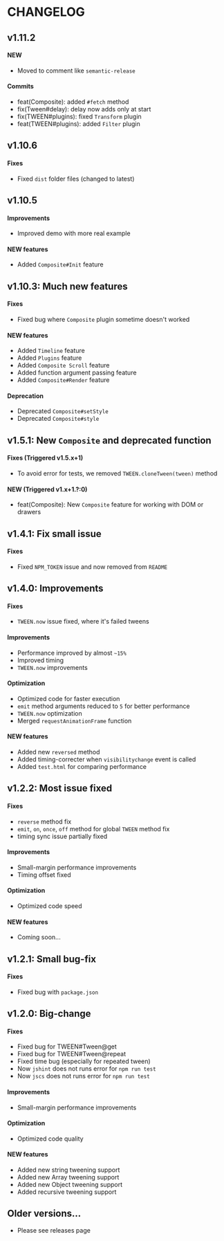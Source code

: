 # CHANGELOG

## v1.11.2

#### NEW
- Moved to comment like `semantic-release`

#### Commits
* feat(Composite): added `#fetch` method
* fix(Tween#delay): delay now adds only at start
* fix(TWEEN#plugins): fixed `Transform` plugin
* feat(TWEEN#plugins): added `Filter` plugin

## v1.10.6

#### Fixes
- Fixed `dist` folder files (changed to latest)


## v1.10.5

#### Improvements
- Improved demo with more real example

#### NEW features
- Added `Composite#Init` feature

## v1.10.3: Much new features

#### Fixes
- Fixed bug where `Composite` plugin sometime doesn't worked

#### NEW features
- Added `Timeline` feature
- Added `Plugins` feature
- Added `Composite Scroll` feature
- Added function argument passing feature
- Added `Composite#Render` feature

#### Deprecation
- Deprecated `Composite#setStyle`
- Deprecated `Composite#style`


## v1.5.1: New `Composite` and deprecated function

#### Fixes (Triggered v1.5.x+1)
- To avoid error for tests, we removed `TWEEN.cloneTween(tween)` method

#### NEW (Triggered v1.x+1.?:0)
- feat(Composite): New `Composite` feature for working with DOM or drawers

## v1.4.1: Fix small issue

#### Fixes
- Fixed `NPM_TOKEN` issue and now removed from `README`

## v1.4.0: Improvements

#### Fixes
- `TWEEN.now` issue fixed, where it's failed tweens

#### Improvements
- Performance improved by almost `~15%`
- Improved timing
- `TWEEN.now` improvements

#### Optimization
- Optimized code for faster execution
- `emit` method arguments reduced to `5` for better performance
- `TWEEN.now` optimization
- Merged `requestAnimationFrame` function

#### NEW features
- Added new `reversed` method
- Added timing-correcter when `visibilitychange` event is called
- Added `test.html` for comparing performance


## v1.2.2: Most issue fixed

#### Fixes
- `reverse` method fix
- `emit`, `on`, `once`, `off` method for global `TWEEN` method fix
- timing sync issue partially fixed

#### Improvements
- Small-margin performance improvements
- Timing offset fixed

#### Optimization
- Optimized code speed

#### NEW features
- Coming soon...


## v1.2.1: Small bug-fix

#### Fixes
- Fixed bug with `package.json`

## v1.2.0: Big-change

#### Fixes
- Fixed bug for TWEEN#Tween@get
- Fixed bug for TWEEN#Tween@repeat
- Fixed time bug (especially for repeated tween)
- Now `jshint` does not runs error for `npm run test`
- Now `jscs` does not runs error for `npm run test`

#### Improvements
- Small-margin performance improvements

#### Optimization
- Optimized code quality

#### NEW features
- Added new string tweening support
- Added new Array tweening support
- Added new Object tweening support
- Added recursive tweening support

## Older versions...
- Please see releases page